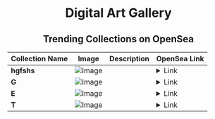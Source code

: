 <div align="center">

# Digital Art Gallery

## Trending Collections on OpenSea

| Collection Name                       | Image                                                                                     | Description                       | OpenSea Link                                                                                          |
|---------------------------------------|-------------------------------------------------------------------------------------------|-----------------------------------|--------------------------------------------------------------------------------------------------------|
| **hgfshs** | ![Image](https://i.seadn.io/s/raw/files/e1501fb811794bf7fcc9f16e441b1124.jpg?w=500&auto=format?w=200&auto=format) |  | <details><summary>Link</summary>[hgfshs](https://opensea.io/collection/hgfshs)</details> |
| **G** | ![Image](https://i.seadn.io/s/raw/files/ac06a72eb8661259c05b6687c03ee841.jpg?w=500&auto=format?w=200&auto=format) |  | <details><summary>Link</summary>[G](https://opensea.io/collection/g-1944)</details> |
| **E** | ![Image](https://i.seadn.io/s/raw/files/d2444d4a22b8d7f8f8604e9029550488.jpg?w=500&auto=format?w=200&auto=format) |  | <details><summary>Link</summary>[E](https://opensea.io/collection/e-2040)</details> |
| **T** | ![Image](https://i.seadn.io/s/raw/files/996913debefdf1bfb635c222ad2c92ea.jpg?w=500&auto=format?w=200&auto=format) |  | <details><summary>Link</summary>[T](https://opensea.io/collection/t-1864)</details> |

</div>